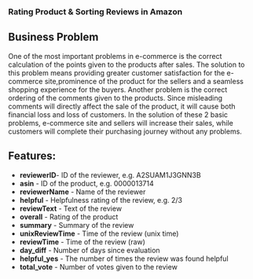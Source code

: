 ### Rating Product & Sorting Reviews in Amazon

## Business Problem
One of the most important problems in e-commerce is the correct calculation of the points given to the products after sales.
The solution to this problem means providing greater customer satisfaction for the e-commerce site,prominence of the product for the sellers and a seamless shopping experience for the buyers.
Another problem is the correct ordering of the comments given to the products.
Since misleading comments will directly affect the sale of the product, it will cause both financial loss and loss of customers.
In the solution of these 2 basic problems, e-commerce site and sellers will increase their sales, while customers will complete their purchasing journey without any problems.


## Features:

* **reviewerID**- ID of the reviewer, e.g. A2SUAM1J3GNN3B
* **asin** - ID of the product, e.g. 0000013714
* **reviewerName** - Name of the reviewer
* **helpful** - Helpfulness rating of the review, e.g. 2/3
* **reviewText** - Text of the review
* **overall** - Rating of the product
* **summary** - Summary of the review
* **unixReviewTime** - Time of the review (unix time)
* **reviewTime** - Time of the review (raw)
* **day_diff** - Number of days since evaluation
* **helpful_yes** - The number of times the review was found helpful
* **total_vote** - Number of votes given to the review